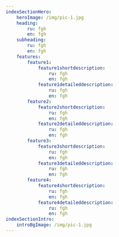 ```yaml
---
indexSectionHero:
    heroImage: /img/pic-1.jpg
    heading:
        ru: fgh
        en: fgh
    subheading:
        ru: fgh
        en: fgh
    features:
        feature1:
            feature1shortdescription:
                ru: fgh
                en: fgh
            feature1detaileddescription:
                ru: fgh
                en: fgh
        feature2:
            feature2shortdescription:
                ru: fgh
                en: fgh
            feature2detaileddescription:
                ru: fgh
                en: fgh
        feature3:
            feature3shortdescription:
                ru: fgh
                en: fgh
            feature3detaileddescription:
                ru: fgh
                en: fgh
        feature4:
            feature4shortdescription:
                ru: fgh
                en: fgh
            feature4detaileddescription:
                ru: fgh
                en: fgh
indexSectionIntro:
    introBgImage: /img/pic-1.jpg
---
```

